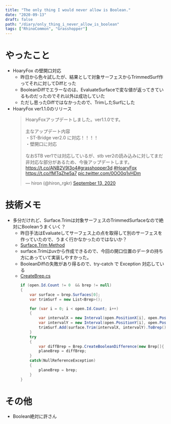 ```yaml
---
title: "The only thing I would never allow is Boolean."
date: "2020-09-13"
draft: false
path: "/diary/only_thing_i_never_allow_is_boolean"
tags: ["RhinoCommon", "Grasshopper"]
---
```


# やったこと

+ HoaryFox の壁開口対応
  + 昨日から色々試したが、結果として対象サーフェスからTrimmedSurf作ってそれに対してDiffとった
  + BooleanDiffでエラーなのは、EvaluateSurfaceで変な値が返ってきているものだったのでそれ以外は成功していた
  + ただし思ったDiffではなかったので、TrimしたSurfにした
+ HoaryFox ver1.1.0のリリース
    <blockquote class="twitter-tweet"><p lang="ja" dir="ltr">HoaryFoxアップデートしました。ver1.1.0です。<br><br>主なアップデート内容<br>・ST-Bridge ver2.0 に対応！！！！<br>・壁開口に対応<br><br>なおSTB ver1では対応しているが、stb ver2の読み込みに対してまだ非対応な部分があるため、今後アップデートします。<a href="https://t.co/ANB2V9I3o4">https://t.co/ANB2V9I3o4</a><a href="https://twitter.com/hashtag/grasshopper3d?src=hash&amp;ref_src=twsrc%5Etfw">#grasshopper3d</a> <a href="https://twitter.com/hashtag/HoaryFox?src=hash&amp;ref_src=twsrc%5Etfw">#HoaryFox</a> <a href="https://t.co/fMTqZhe5a7">https://t.co/fMTqZhe5a7</a> <a href="https://t.co/0OO0q1vHDm">pic.twitter.com/0OO0q1vHDm</a></p>&mdash; hiron (@hiron_rgkr) <a href="https://twitter.com/hiron_rgkr/status/1305057927049261057?ref_src=twsrc%5Etfw">September 13, 2020</a></blockquote> <script async src="https://platform.twitter.com/widgets.js" charset="utf-8"></script>

# 技術メモ

+ 多分だけれど、Surface.Trimは対象サーフェスのTrimmedSurfaceなので絶対にBooleanうまくいく？
  + 昨日手法はEvaluateしてサーフェス上の点を取得して別のサーフェスを作っていたので、うまく行かなかったのではないか？
  + [Surface.Trim Method](https://developer.rhino3d.com/api/RhinoCommon/html/M_Rhino_Geometry_Surface_Trim.htm)
  + surface.Trimはuvから作成できるので、今回の開口位置のデータの持ち方にあっていて実装しやすかった。
  + BooleanDiffの失敗があり得るので、try-catch で Exception 対応している
  + [CreateBrep.cs](https://github.com/hrntsm/HoaryFox/blob/master/HoaryFox/Member/CreateBrep.cs)
    ```cs
    if (open.Id.Count != 0  && brep != null)
    {
        var surface = brep.Surfaces[0];
        var trimSurf = new List<Brep>();
    
        for (var i = 0; i < open.Id.Count; i++)
        {
            var intervalX = new Interval(open.PositionX[i], open.PositionX[i] + open.LengthX[i]);
            var intervalY = new Interval(open.PositionY[i], open.PositionY[i] + open.LengthY[i]);
            trimSurf.Add(surface.Trim(intervalX, intervalY).ToBrep());
        }
        try
        {
            var diffBrep = Brep.CreateBooleanDifference(new Brep[]{ brep }, trimSurf.ToArray(), tol)[0];
            planeBrep = diffBrep;
        }
        catch(NullReferenceException)
        {
            planeBrep = brep;
        }
    }
    ```

# その他

+ Boolean絶対に許さん
